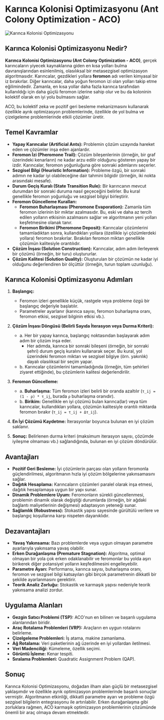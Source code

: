 # Karınca Kolonisi Optimizasyonu (Ant Colony Optimization - ACO)

![Karınca Kolonisi Optimizasyonu](https://images.pexels.com/photos/790357/pexels-photo-790357.jpeg?auto=compress&cs=tinysrgb&w=1260&h=750&dpr=2)

## Karınca Kolonisi Optimizasyonu Nedir?

**Karınca Kolonisi Optimizasyonu (Ant Colony Optimization - ACO)**, gerçek karıncaların yiyecek kaynaklarına giden en kısa yolları bulma davranışlarından esinlenilmiş, olasılıksal bir metasezgisel optimizasyon algoritmasıdır. Karıncalar, gezdikleri yollara **feromon** adı verilen kimyasal bir iz bırakırlar. Diğer karıncalar, daha yoğun feromon izi olan yolları takip etme eğilimindedir. Zamanla, en kısa yollar daha fazla karınca tarafından kullanıldığı için daha güçlü feromon izlerine sahip olur ve bu da koloninin kolektif olarak en iyi yolu bulmasını sağlar.

ACO, bu kolektif zeka ve pozitif geri besleme mekanizmasını kullanarak özellikle ayrık optimizasyon problemlerinde, özellikle de yol bulma ve çizelgeleme problemlerinde etkili çözümler üretir.

## Temel Kavramlar

*   **Yapay Karıncalar (Artificial Ants):** Problemin çözüm uzayında hareket eden ve çözümler inşa eden ajanlardır.
*   **Feromon İzi (Pheromone Trail):** Çözüm bileşenlerinin (örneğin, bir graf üzerindeki kenarların) ne kadar arzu edilir olduğunu gösteren yapay bir izdir. Karıncalar, feromon yoğunluğuna göre sonraki adımlarını seçerler.
*   **Sezgisel Bilgi (Heuristic Information):** Probleme özgü, bir sonraki adımın ne kadar iyi olabileceğine dair tahmini bilgidir (örneğin, iki nokta arasındaki mesafe).
*   **Durum Geçiş Kuralı (State Transition Rule):** Bir karıncanın mevcut durumdan bir sonraki duruma nasıl geçeceğini belirler. Bu kural genellikle feromon yoğunluğu ve sezgisel bilgiyi birleştirir.
*   **Feromon Güncelleme Kuralları:**
    *   **Feromon Buharlaşması (Pheromone Evaporation):** Zamanla tüm feromon izlerinin bir miktar azalmasıdır. Bu, eski ve daha az tercih edilen yolların etkisinin azalmasını sağlar ve algoritmanın yeni yolları keşfetmesine olanak tanır.
    *   **Feromon Birikimi (Pheromone Deposit):** Karıncalar çözümlerini tamamladıktan sonra, kullandıkları yollara (özellikle iyi çözümlerdeki yollara) feromon bırakırlar. Bırakılan feromon miktarı genellikle çözümün kalitesiyle orantılıdır.
*   **Çözüm İnşası (Solution Construction):** Karıncalar, adım adım ilerleyerek bir çözümü (örneğin, bir turu) oluştururlar.
*   **Çözüm Kalitesi (Solution Quality):** Oluşturulan bir çözümün ne kadar iyi olduğunu değerlendiren bir ölçüttür (örneğin, turun toplam uzunluğu).

## Karınca Kolonisi Optimizasyonu Adımları

1.  **Başlangıç:**
    *   Feromon izleri genellikle küçük, rastgele veya probleme özgü bir başlangıç değeriyle başlatılır.
    *   Parametreler ayarlanır (karınca sayısı, feromon buharlaşma oranı, feromon etkisi, sezgisel bilginin etkisi vb.).

2.  **Çözüm İnşası Döngüsü (Belirli Sayıda İterasyon veya Durma Kriteri):**
    *   a. Her bir yapay karınca, başlangıç noktasından başlayarak adım adım bir çözüm inşa eder.
        *   Her adımda, karınca bir sonraki bileşeni (örneğin, bir sonraki şehri) durum geçiş kuralını kullanarak seçer. Bu kural, yol üzerindeki feromon miktarı ve sezgisel bilgiye (örn. yakınlık) dayalı olasılıksal bir seçim yapar.
    *   b. Karıncalar çözümlerini tamamladığında (örneğin, tüm şehirleri ziyaret ettiğinde), bu çözümlerin kalitesi değerlendirilir.

3.  **Feromon Güncelleme:**
    *   a. **Buharlaşma:** Tüm feromon izleri belirli bir oranda azaltılır (`τ_ij = (1 - ρ) * τ_ij`, burada `ρ` buharlaşma oranıdır).
    *   b. **Birikim:** Genellikle en iyi çözümü bulan karınca(lar) veya tüm karıncalar, kullandıkları yollara, çözümün kalitesiyle orantılı miktarda feromon bırakır (`τ_ij = τ_ij + Δτ_ij`).

4.  **En İyi Çözümü Kaydetme:** İterasyonlar boyunca bulunan en iyi çözüm saklanır.

5.  **Sonuç:** Belirlenen durma kriteri (maksimum iterasyon sayısı, çözümde iyileşme olmaması vb.) sağlandığında, bulunan en iyi çözüm döndürülür.

## Avantajları

*   **Pozitif Geri Besleme:** İyi çözümlerin parçası olan yolların feromonla güçlendirilmesi, algoritmanın hızla iyi çözüm bölgelerine yakınsamasını sağlar.
*   **Dağıtık Hesaplama:** Karıncaların çözümleri paralel olarak inşa etmesi, dağıtık hesaplamaya uygun bir yapı sunar.
*   **Dinamik Problemlere Uyum:** Feromonların sürekli güncellenmesi, problemin dinamik olarak değiştiği durumlarda (örneğin, bir ağdaki bağlantı maliyetlerinin değişmesi) adaptasyon yeteneği sunar.
*   **Sağlamlık (Robustness):** Stokastik yapısı sayesinde gürültülü verilere ve başlangıç koşullarına karşı nispeten dayanıklıdır.

## Dezavantajları

*   **Yavaş Yakınsama:** Bazı problemlerde veya uygun olmayan parametre ayarlarıyla yakınsama yavaş olabilir.
*   **Erken Durağanlaşma (Premature Stagnation):** Algoritma, optimal olmayan bir yola çok erken odaklanabilir ve feromonlar bu yolda aşırı birikerek diğer potansiyel yolların keşfedilmesini engelleyebilir.
*   **Parametre Ayarı:** Performansı, karınca sayısı, buharlaşma oranı, feromon ve sezgisel bilgi katsayıları gibi birçok parametrenin dikkatli bir şekilde ayarlanmasını gerektirir.
*   **Teorik Analiz Zorluğu:** Stokastik ve karmaşık yapısı nedeniyle teorik yakınsama analizi zordur.

## Uygulama Alanları

*   **Gezgin Satıcı Problemi (TSP):** ACO'nun en bilinen ve başarılı uygulama alanlarından biridir.
*   **Araç Rotalama Problemleri (VRP):** Araçların en uygun rotalarını belirleme.
*   **Çizelgeleme Problemleri:** İş atama, makine zamanlama.
*   **Ağ Rotalama:** Veri paketlerinin ağ üzerinde en iyi yollardan iletilmesi.
*   **Veri Madenciliği:** Kümeleme, özellik seçimi.
*   **Görüntü İşleme:** Kenar tespiti.
*   **Sıralama Problemleri:** Quadratic Assignment Problem (QAP).

## Sonuç

Karınca Kolonisi Optimizasyonu, doğadan ilham alan güçlü bir metasezgisel yaklaşımdır ve özellikle ayrık optimizasyon problemlerinde başarılı sonuçlar vermiştir. Algoritmanın etkinliği, dikkatli parametre ayarı ve probleme özgü sezgisel bilgilerin entegrasyonu ile artırılabilir. Erken durağanlaşma gibi zorluklara rağmen, ACO karmaşık optimizasyon problemlerinin çözümünde önemli bir araç olmaya devam etmektedir. 
